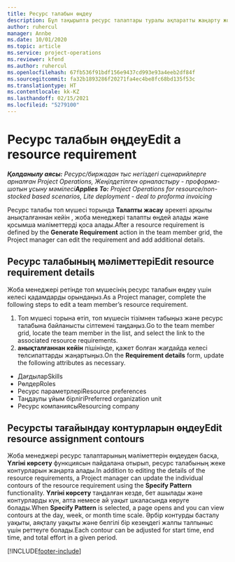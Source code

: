 ```yaml
---
title: Ресурс талабын өңдеу
description: Бұл тақырыпта ресурс талаптары туралы ақпаратты жаңарту жолы туралы ақпарат берілген.
author: ruhercul
manager: Annbe
ms.date: 10/01/2020
ms.topic: article
ms.service: project-operations
ms.reviewer: kfend
ms.author: ruhercul
ms.openlocfilehash: 67fb536f91bdf156e9437cd993e93a4eeb2df84f
ms.sourcegitcommit: fa32b1893286f20271fa4ec4be8fc68bd135f53c
ms.translationtype: HT
ms.contentlocale: kk-KZ
ms.lasthandoff: 02/15/2021
ms.locfileid: "5279100"
---
```

# <a name="edit-a-resource-requirement"></a><span data-ttu-id="01eb9-103">Ресурс талабын өңдеу</span><span class="sxs-lookup"><span data-stu-id="01eb9-103">Edit a resource requirement</span></span>

<span data-ttu-id="01eb9-104">_**Қолданылу аясы:** Ресурс/биржадан тыс негіздегі сценарийлерге арналған Project Operations, Жеңілдетілген орналастыру - проформа-шотын ұсыну мәмілесі_</span><span class="sxs-lookup"><span data-stu-id="01eb9-104">_**Applies To:** Project Operations for resource/non-stocked based scenarios, Lite deployment - deal to proforma invoicing_</span></span>

<span data-ttu-id="01eb9-105">Ресурс талабы топ мүшесі торында **Талапты жасау** әрекеті арқылы анықталғаннан кейін , жоба менеджері талапты өңдей алады және қосымша мәліметтерді қоса алады.</span><span class="sxs-lookup"><span data-stu-id="01eb9-105">After a resource requirement is defined by the **Generate Requirement** action in the team member grid, the Project manager can edit the requirement and add additional details.</span></span>

## <a name="edit-resource-requirement-details"></a><span data-ttu-id="01eb9-106">Ресурс талабының мәліметтері</span><span class="sxs-lookup"><span data-stu-id="01eb9-106">Edit resource requirement details</span></span>

<span data-ttu-id="01eb9-107">Жоба менеджері ретінде топ мүшесінің ресурс талабын өңдеу үшін келесі қадамдарды орындаңыз.</span><span class="sxs-lookup"><span data-stu-id="01eb9-107">As a Project manager, complete the following steps to edit a team member’s resource requirement.</span></span>

1. <span data-ttu-id="01eb9-108">Топ мүшесі торына өтіп, топ мүшесін тізімнен табыңыз және ресурс талабына байланысты сілтемені таңдаңыз.</span><span class="sxs-lookup"><span data-stu-id="01eb9-108">Go to the team member grid, locate the team member in the list, and select the link to the associated resource requirements.</span></span>
2. <span data-ttu-id="01eb9-109">**анықталғаннан кейін** пішінінде, қажет болған жағдайда келесі төлсипаттарды жаңартыңыз.</span><span class="sxs-lookup"><span data-stu-id="01eb9-109">On the **Requirement details** form, update the following attributes as necessary.</span></span>

- <span data-ttu-id="01eb9-110">Дағдылар</span><span class="sxs-lookup"><span data-stu-id="01eb9-110">Skills</span></span>
- <span data-ttu-id="01eb9-111">Рөлдер</span><span class="sxs-lookup"><span data-stu-id="01eb9-111">Roles</span></span>
- <span data-ttu-id="01eb9-112">Ресурс параметрлері</span><span class="sxs-lookup"><span data-stu-id="01eb9-112">Resource preferences</span></span>
- <span data-ttu-id="01eb9-113">Таңдаулы ұйым бірлігі</span><span class="sxs-lookup"><span data-stu-id="01eb9-113">Preferred organization unit</span></span>
- <span data-ttu-id="01eb9-114">Ресурс компаниясы</span><span class="sxs-lookup"><span data-stu-id="01eb9-114">Resourcing company</span></span>

## <a name="edit-resource-assignment-contours"></a><span data-ttu-id="01eb9-115">Ресурсты тағайындау контурларын өңдеу</span><span class="sxs-lookup"><span data-stu-id="01eb9-115">Edit resource assignment contours</span></span>

<span data-ttu-id="01eb9-116">Жоба менеджері ресурс талаптарының мәліметтерін өңдеуден басқа, **Үлгіні көрсету** функциясын пайдалана отырып, ресурс талабының жеке контурларын жаңарта алады.</span><span class="sxs-lookup"><span data-stu-id="01eb9-116">In addition to editing the details of the resource requirements, a Project manager can update the individual contours of the resource requirement using the **Specify Pattern** functionality.</span></span> <span data-ttu-id="01eb9-117">**Үлгіні көрсету** таңдалған кезде, бет ашылады және контурларды күн, апта немесе ай уақыт шкаласында көруге болады.</span><span class="sxs-lookup"><span data-stu-id="01eb9-117">When **Specify Pattern** is selected, a page opens and you can view contours at the day, week, or month time scale.</span></span> <span data-ttu-id="01eb9-118">Әрбір контурды басталу уақыты, аяқталу уақыты және белгілі бір кезеңдегі жалпы талпыныс үшін реттеуге болады.</span><span class="sxs-lookup"><span data-stu-id="01eb9-118">Each contour can be adjusted for start time, end time, and total effort in a given period.</span></span>

[!INCLUDE[footer-include](../includes/footer-banner.md)]